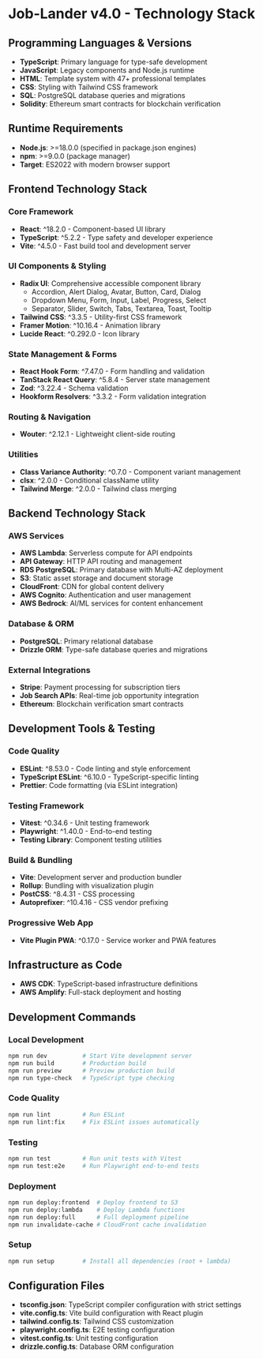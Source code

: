 # Job-Lander v4.0 - Technology Stack

## Programming Languages & Versions
- **TypeScript**: Primary language for type-safe development
- **JavaScript**: Legacy components and Node.js runtime
- **HTML**: Template system with 47+ professional templates
- **CSS**: Styling with Tailwind CSS framework
- **SQL**: PostgreSQL database queries and migrations
- **Solidity**: Ethereum smart contracts for blockchain verification

## Runtime Requirements
- **Node.js**: >=18.0.0 (specified in package.json engines)
- **npm**: >=9.0.0 (package manager)
- **Target**: ES2022 with modern browser support

## Frontend Technology Stack

### Core Framework
- **React**: ^18.2.0 - Component-based UI library
- **TypeScript**: ^5.2.2 - Type safety and developer experience
- **Vite**: ^4.5.0 - Fast build tool and development server

### UI Components & Styling
- **Radix UI**: Comprehensive accessible component library
  - Accordion, Alert Dialog, Avatar, Button, Card, Dialog
  - Dropdown Menu, Form, Input, Label, Progress, Select
  - Separator, Slider, Switch, Tabs, Textarea, Toast, Tooltip
- **Tailwind CSS**: ^3.3.5 - Utility-first CSS framework
- **Framer Motion**: ^10.16.4 - Animation library
- **Lucide React**: ^0.292.0 - Icon library

### State Management & Forms
- **React Hook Form**: ^7.47.0 - Form handling and validation
- **TanStack React Query**: ^5.8.4 - Server state management
- **Zod**: ^3.22.4 - Schema validation
- **Hookform Resolvers**: ^3.3.2 - Form validation integration

### Routing & Navigation
- **Wouter**: ^2.12.1 - Lightweight client-side routing

### Utilities
- **Class Variance Authority**: ^0.7.0 - Component variant management
- **clsx**: ^2.0.0 - Conditional className utility
- **Tailwind Merge**: ^2.0.0 - Tailwind class merging

## Backend Technology Stack

### AWS Services
- **AWS Lambda**: Serverless compute for API endpoints
- **API Gateway**: HTTP API routing and management
- **RDS PostgreSQL**: Primary database with Multi-AZ deployment
- **S3**: Static asset storage and document storage
- **CloudFront**: CDN for global content delivery
- **AWS Cognito**: Authentication and user management
- **AWS Bedrock**: AI/ML services for content enhancement

### Database & ORM
- **PostgreSQL**: Primary relational database
- **Drizzle ORM**: Type-safe database queries and migrations

### External Integrations
- **Stripe**: Payment processing for subscription tiers
- **Job Search APIs**: Real-time job opportunity integration
- **Ethereum**: Blockchain verification smart contracts

## Development Tools & Testing

### Code Quality
- **ESLint**: ^8.53.0 - Code linting and style enforcement
- **TypeScript ESLint**: ^6.10.0 - TypeScript-specific linting
- **Prettier**: Code formatting (via ESLint integration)

### Testing Framework
- **Vitest**: ^0.34.6 - Unit testing framework
- **Playwright**: ^1.40.0 - End-to-end testing
- **Testing Library**: Component testing utilities

### Build & Bundling
- **Vite**: Development server and production bundler
- **Rollup**: Bundling with visualization plugin
- **PostCSS**: ^8.4.31 - CSS processing
- **Autoprefixer**: ^10.4.16 - CSS vendor prefixing

### Progressive Web App
- **Vite Plugin PWA**: ^0.17.0 - Service worker and PWA features

## Infrastructure as Code
- **AWS CDK**: TypeScript-based infrastructure definitions
- **AWS Amplify**: Full-stack deployment and hosting

## Development Commands

### Local Development
```bash
npm run dev          # Start Vite development server
npm run build        # Production build
npm run preview      # Preview production build
npm run type-check   # TypeScript type checking
```

### Code Quality
```bash
npm run lint         # Run ESLint
npm run lint:fix     # Fix ESLint issues automatically
```

### Testing
```bash
npm run test         # Run unit tests with Vitest
npm run test:e2e     # Run Playwright end-to-end tests
```

### Deployment
```bash
npm run deploy:frontend  # Deploy frontend to S3
npm run deploy:lambda    # Deploy Lambda functions
npm run deploy:full      # Full deployment pipeline
npm run invalidate-cache # CloudFront cache invalidation
```

### Setup
```bash
npm run setup        # Install all dependencies (root + lambda)
```

## Configuration Files
- **tsconfig.json**: TypeScript compiler configuration with strict settings
- **vite.config.ts**: Vite build configuration with React plugin
- **tailwind.config.ts**: Tailwind CSS customization
- **playwright.config.ts**: E2E testing configuration
- **vitest.config.ts**: Unit testing configuration
- **drizzle.config.ts**: Database ORM configuration